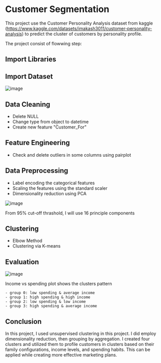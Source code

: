 # Customer Segmentation

This project use the Customer Personality Analysis dataset from kaggle (https://www.kaggle.com/datasets/imakash3011/customer-personality-analysis) to predict the cluster of customers by personality profile.

The project consist of flowwing step:

## Import Libraries
## Import Dataset

![image](https://user-images.githubusercontent.com/85028821/233956793-d0ae4f37-65a9-4450-b04d-2b4607723505.png)

## Data Cleaning
  - Delete NULL
  - Change type from object to datetime
  - Create new feature "Customer_For"
## Feature Engineering
  - Check and delete outliers in some columns using pairplot
## Data Preprocessing
  - Label encoding the categorical features
  - Scaling the features using the standard scaler
  - Dimensionality reduction using PCA

![image](https://user-images.githubusercontent.com/85028821/233956965-cbdddb6f-d0ed-4502-9680-96da9af1b7ee.png)

From 95% cut-off thrashold, I will use 16 principle components

## Clustering
  - Elbow Method
  - Clustering via K-means
## Evaluation

![image](https://user-images.githubusercontent.com/85028821/233956257-b1a6bf1d-cc99-428a-bda1-4f89d2644077.png)

Income vs spending plot shows the clusters pattern

    - group 0: low spending & average income
    - group 1: high spending & high income
    - group 2: low spending & low income
    - group 3: high spending & average income

## Conclusion

In this project, I used unsupervised clustering in this project. I did employ dimensionality reduction, then grouping by aggregation. I created four clusters and utilized them to profile customers in clusters based on their family configurations, income levels, and spending habits. This can be applied while creating more effective marketing plans.
